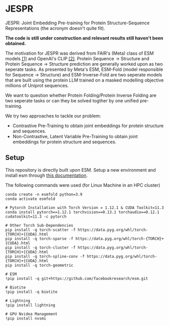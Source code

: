 # JESPR
JESPR: Joint Embedding Pre-training for Protein Structure-Sequence Representations (the acronym doesn't quite fit). 

__The code is still under construction and relevant results still haven't been obtained.__

The motivation for JESPR was derived from FAIR's (Meta) class of ESM models [[1]](https://github.com/facebookresearch/esm) and OpenAI's CLIP [[2]](https://github.com/openai/CLIP). Protein Sequence &rarr; Structure and Protein Sequence &rarr; Structure prediction are generally worked upon as two seperate tasks. As presented by Meta's ESM, ESM-Fold (model responsible for Sequence &rarr; Structure) and  ESM-Inverse-Fold are two seperate models that are built using the protein LLM trained on a masked modelling objective millions of Uniprot sequences.

We want to question whether Protein Folding/Protein Inverse Folding are two seperate tasks or can they be solved togther by one unified pre-training. 

We try two approaches to tackle our problem:
- Contrastive Pre-Training to obtain joint embeddings for protein structure and sequences.
- Non-Contrastive, Latent Variable Pre-Training to obtain joint embeddings for protein structure and sequences.


## Setup
This repository is directly built upon ESM. Setup a new environment and install esm through [this documentation](https://github.com/facebookresearch/esm/tree/main/examples/inverse_folding#recommended-environment).

The following commands were used (for Linux Machine in an HPC cluster)

```
conda create -n esmfold python=3.9
conda activate esmfold

# Pytorch Installation with Torch Version = 1.12.1 & CUDA Toolkit=11.3
conda install pytorch==1.12.1 torchvision==0.13.1 torchaudio==0.12.1 cudatoolkit=11.3 -c pytorch

# Other Torch Sub-Dependencies
pip install -q torch-scatter -f https://data.pyg.org/whl/torch-{TORCH}+{CUDA}.html
pip install -q torch-sparse -f https://data.pyg.org/whl/torch-{TORCH}+{CUDA}.html
pip install -q torch-cluster -f https://data.pyg.org/whl/torch-{TORCH}+{CUDA}.html
pip install -q torch-spline-conv -f https://data.pyg.org/whl/torch-{TORCH}+{CUDA}.html
pip install -q torch-geometric

# ESM 
!pip install -q git+https://github.com/facebookresearch/esm.git

# Biotite
!pip install -q biotite

# Lightning
!pip install lightning

# GPU Nvidea Management
!pip install nvsmi
```
